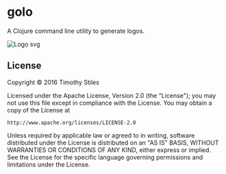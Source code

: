 # golo

A Clojure command line utility to generate logos.

![Logo svg](https://github.com/TimothyStiles/golo/blob/master/resources/gologo.png)

## License

Copyright © 2016 Timothy Stiles

Licensed under the Apache License, Version 2.0 (the "License");
you may not use this file except in compliance with the License.
You may obtain a copy of the License at

    http://www.apache.org/licenses/LICENSE-2.0

Unless required by applicable law or agreed to in writing, software
distributed under the License is distributed on an "AS IS" BASIS,
WITHOUT WARRANTIES OR CONDITIONS OF ANY KIND, either express or implied.
See the License for the specific language governing permissions and
limitations under the License.
